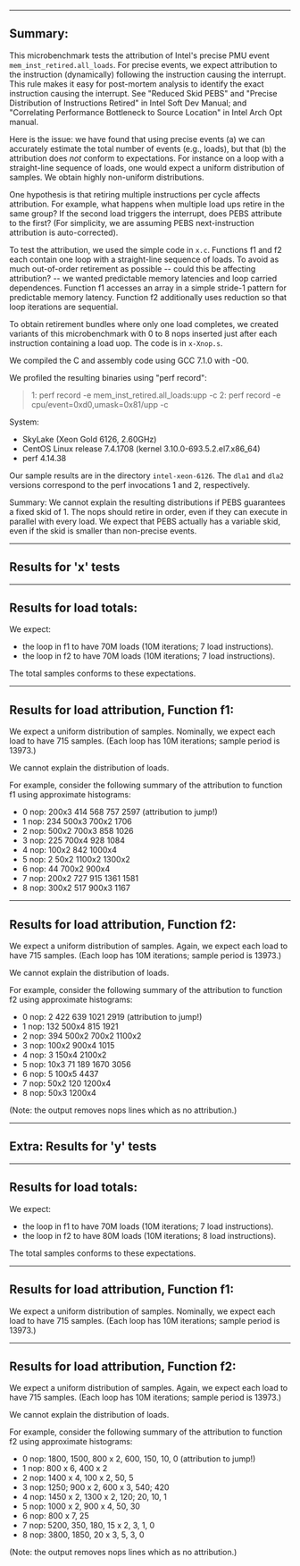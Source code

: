 -----------------------------------------------------------------------------
Summary:
-----------------------------------------------------------------------------

This microbenchmark tests the attribution of Intel's precise PMU event
`mem_inst_retired.all_loads`. For precise events, we expect
attribution to the instruction (dynamically) following the instruction
causing the interrupt. This rule makes it easy for post-mortem
analysis to identify the exact instruction causing the interrupt. See
"Reduced Skid PEBS" and "Precise Distribution of Instructions Retired"
in Intel Soft Dev Manual; and "Correlating Performance Bottleneck to
Source Location" in Intel Arch Opt manual.

Here is the issue: we have found that using precise events (a) we can
accurately estimate the total number of events (e.g., loads), but that
(b) the attribution does _not_ conform to expectations. For instance
on a loop with a straight-line sequence of loads, one would expect a
uniform distribution of samples. We obtain highly non-uniform
distributions.

One hypothesis is that retiring multiple instructions per cycle
affects attribution. For example, what happens when multiple load ups
retire in the same group? If the second load triggers the interrupt,
does PEBS attribute to the first? (For simplicity, we are assuming
PEBS next-instruction attribution is auto-corrected).

To test the attribution, we used the simple code in `x.c`. Functions
f1 and f2 each contain one loop with a straight-line sequence of
loads. To avoid as much out-of-order retirement as possible -- could
this be affecting attribution? -- we wanted predictable memory
latencies and loop carried dependences. Function f1 accesses an array
in a simple stride-1 pattern for predictable memory latency. Function
f2 additionally uses reduction so that loop iterations are sequential.

To obtain retirement bundles where only one load completes, we created
variants of this microbenchmark with 0 to 8 nops inserted just after
each instruction containing a load uop. The code is in `x-Xnop.s`.

We compiled the C and assembly code using GCC 7.1.0 with -O0.

We profiled the resulting binaries using "perf record":
  > 1: perf record -e mem_inst_retired.all_loads:upp -c <period>
  > 2: perf record -e cpu/event=0xd0,umask=0x81/upp -c <period>

System:
- SkyLake (Xeon Gold 6126, 2.60GHz)
- CentOS Linux release 7.4.1708 (kernel 3.10.0-693.5.2.el7.x86_64)
- perf 4.14.38

Our sample results are in the directory `intel-xeon-6126`. The `dla1`
and `dla2` versions correspond to the perf invocations 1 and 2,
respectively.

Summary: We cannot explain the resulting distributions if PEBS
guarantees a fixed skid of 1. The nops should retire in order, even if
they can execute in parallel with every load. We expect that PEBS
actually has a variable skid, even if the skid is smaller than
non-precise events.


-----------------------------------------------------------------------------
Results for 'x' tests
-----------------------------------------------------------------------------

------------------------------------------------------------
Results for load totals:
------------------------------------------------------------

We expect:
- the loop in f1 to have 70M loads (10M iterations; 7 load instructions).
- the loop in f2 to have 70M loads (10M iterations; 7 load instructions).

The total samples conforms to these expectations.


------------------------------------------------------------
Results for load attribution, Function f1:
------------------------------------------------------------

We expect a uniform distribution of samples. Nominally, we expect each
load to have 715 samples. (Each loop has 10M iterations; sample period
is 13973.)

We cannot explain the distribution of loads.

For example, consider the following summary of the attribution to
function f1 using approximate histograms:

- 0 nop: 200x3 414   568    757   2597 (attribution to jump!)
- 1 nop: 234   500x3 700x2  1706
- 2 nop: 500x2 700x3 858    1026
- 3 nop: 225   700x4 928    1084
- 4 nop: 100x2 842   1000x4
- 5 nop: 2     50x2  1100x2 1300x2
- 6 nop: 44    700x2 900x4
- 7 nop: 200x2 727   915    1361  1581
- 8 nop: 300x2 517   900x3  1167


------------------------------------------------------------
Results for load attribution, Function f2:
------------------------------------------------------------

We expect a uniform distribution of samples. Again, we expect each
load to have 715 samples. (Each loop has 10M iterations; sample period
is 13973.)

We cannot explain the distribution of loads.

For example, consider the following summary of the attribution to
function f2 using approximate histograms:

- 0 nop: 2     422   639   1021  2919 (attribution to jump!)
- 1 nop: 132   500x4 815   1921
- 2 nop: 394   500x2 700x2 1100x2
- 3 nop: 100x2 900x4 1015
- 4 nop: 3     150x4 2100x2
- 5 nop: 10x3  71    189   1670  3056
- 6 nop: 5     100x5 4437
- 7 nop: 50x2  120   1200x4
- 8 nop: 50x3  1200x4

(Note: the output removes nops lines which as no attribution.)


-----------------------------------------------------------------------------
Extra: Results for 'y' tests
-----------------------------------------------------------------------------

------------------------------------------------------------
Results for load totals:
------------------------------------------------------------

We expect:
- the loop in f1 to have 70M loads (10M iterations; 7 load instructions).
- the loop in f2 to have 80M loads (10M iterations; 8 load instructions).

The total samples conforms to these expectations.


------------------------------------------------------------
Results for load attribution, Function f1:
------------------------------------------------------------

We expect a uniform distribution of samples. Nominally, we expect each
load to have 715 samples. (Each loop has 10M iterations; sample period
is 13973.)


------------------------------------------------------------
Results for load attribution, Function f2:
------------------------------------------------------------

We expect a uniform distribution of samples. Again, we expect each
load to have 715 samples. (Each loop has 10M iterations; sample period
is 13973.)

We cannot explain the distribution of loads.

For example, consider the following summary of the attribution to
function f2 using approximate histograms:

- 0 nop: 1800, 1500, 800 x 2, 600, 150, 10, 0 (attribution to jump!)
- 1 nop: 800 x 6, 400 x 2
- 2 nop: 1400 x 4, 100 x 2, 50, 5
- 3 nop: 1250; 900 x 2, 600 x 3, 540; 420
- 4 nop: 1450 x 2, 1300 x 2, 120; 20, 10, 1
- 5 nop: 1000 x 2, 900 x 4, 50, 30
- 6 nop: 800 x 7, 25
- 7 nop: 5200, 350, 180, 15 x 2, 3, 1, 0
- 8 nop: 3800, 1850, 20 x 3, 5, 3, 0

(Note: the output removes nops lines which as no attribution.)

